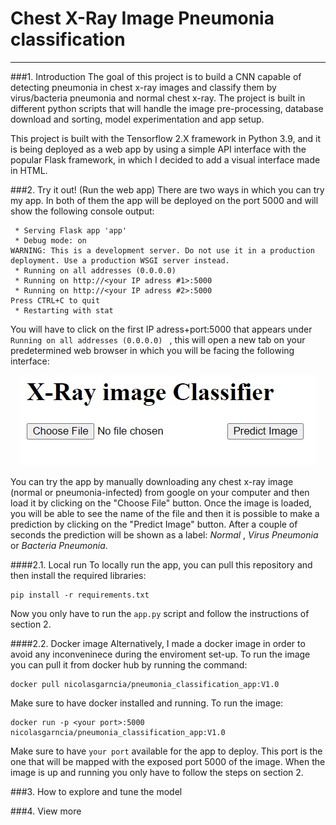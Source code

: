 # Chest X-Ray Image Pneumonia classification

***
###1. Introduction
The goal of this project is to build a CNN capable of detecting pneumonia in chest x-ray images and classify them by virus/bacteria pneumonia and normal chest x-ray. The project is built in different python scripts that will handle the image pre-processing, database download and sorting, model experimentation and app setup.

This project is built with the Tensorflow 2.X framework in Python 3.9, and it is being deployed as a web app by using a simple API interface with the popular Flask framework, in which I decided to add a visual interface made in HTML.

###2. Try it out! (Run the web app)
There are two ways in which you can try my app. In both of them the app will be deployed on the port 5000 and will show the following console output:
```console
 * Serving Flask app 'app'
 * Debug mode: on
WARNING: This is a development server. Do not use it in a production deployment. Use a production WSGI server instead.
 * Running on all addresses (0.0.0.0)
 * Running on http://<your IP adress #1>:5000
 * Running on http://<your IP adress #2>:5000
Press CTRL+C to quit
 * Restarting with stat
```  
You will have to click on the first IP adress+port:5000 that appears under ```Running on all addresses (0.0.0.0) ``` , this will open a new tab on your predetermined web browser in which you will be facing the following interface:

<div style="text-align: center;">
<img src="static\UI.jpg" alt="ui_image"/>
</div>

You can try the app by manually downloading any chest x-ray image (normal or pneumonia-infected) from google on your computer and then load it by clicking on the "Choose File" button. Once the image is loaded, you will be able to see the name of the file and then it is possible to make a prediction by clicking on the "Predict Image" button. After a couple of seconds the prediction will be shown as a label: _Normal_ , _Virus Pneumonia_ or _Bacteria Pneumonia_.

####2.1. Local run
To locally run the app, you can pull this repository and then install the required libraries:
```console
pip install -r requirements.txt
```
Now you only have to run the ```app.py``` script and follow the instructions of section 2.

####2.2. Docker image
Alternatively, I made a docker image in order to avoid any inconveninece during the enviroment set-up. To run the image you can pull it from docker hub by running the command:
```console
docker pull nicolasgarncia/pneumonia_classification_app:V1.0
```
Make sure to have docker installed and running. To run the image:
```console
docker run -p <your port>:5000 nicolasgarncia/pneumonia_classification_app:V1.0
```
Make sure to have ```your port``` available for the app to deploy. This port is the one that will be mapped with the exposed port 5000 of the image. When the image is up and running you only have to follow the steps on section 2.

###3. How to explore and tune the model

###4. View more
